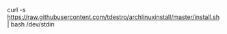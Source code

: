 curl -s https://raw.githubusercontent.com/tdestro/archlinuxinstall/master/install.sh | bash /dev/stdin
